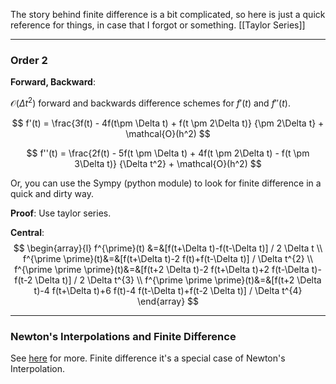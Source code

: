 The story behind finite difference is a bit complicated, so here is just a quick reference for things, in case that I forgot or something. 
[[Taylor Series]]

---
### **Order 2**
**Forward, Backward**: 

$\mathcal{O}(\Delta t^2)$ forward and backwards difference schemes for $f'(t)$ and $f''(t)$. 

$$
f'(t) = \frac{3f(t) -  4f(t\pm \Delta t) + f(t \pm 2\Delta t)}
{\pm 2\Delta t}  + \mathcal{O}(h^2)
$$

$$
f''(t) = \frac{2f(t) - 5f(t \pm \Delta t) + 4f(t \pm 2\Delta t) - f(t \pm 3\Delta t)}
{\Delta t^2} + \mathcal{O}(h^2)
$$

Or, you can use the Sympy (python module) to look for finite difference in a quick and dirty way.

**Proof**: 
Use taylor series. 

**Central**: 
$$
\begin{array}{l}
f^{\prime}(t) &=&[f(t+\Delta t)-f(t-\Delta t)] / 2 \Delta t
	\\
f^{\prime \prime}(t)&=&[f(t+\Delta t)-2 f(t)+f(t-\Delta t)] / \Delta t^{2}
	\\
f^{\prime \prime \prime}(t)&=&[f(t+2 \Delta t)-2 f(t+\Delta t)+2 f(t-\Delta t)-f(t-2 \Delta t)] / 2 \Delta t^{3}
	\\
f^{\prime \prime \prime}(t)&=&[f(t+2 \Delta t)-4 f(t+\Delta t)+6 f(t)-4 f(t-\Delta t)+f(t-2 \Delta t)] / \Delta t^{4}
\end{array}
$$

---
### **Newton's Interpolations and Finite Difference**
See [here](https://www.youtube.com/watch?v=scQ51q_1nhw) for more. Finite difference it's a special case of Newton's Interpolation. 

